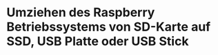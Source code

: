 # Umziehen des Raspberry Betriebssystems von SD-Karte auf SSD, USB Platte oder USB Stick

[.de]: ../../de/src/migrate-the-raspberry-os-from-sd-card-to-ssd-usb-disk-or-usb-pen-drive.md
[.source]: https://www.linux-tips-and-tricks.de/en/raspibackupcategorye/593-migrate-the-raspberry-os-from-sd-card-to-ssd-usb-disk-or-usb-pen-drive
[.source]: https://www.linux-tips-and-tricks.de/de/raspibackupcategoried/592-umziehen-des-raspberry-betriebssystems-von-sd-karte-auf-ssd-usb-platte-oder-usb-stick
